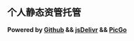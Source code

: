 ## 个人静态资管托管



**Powered by [Github] && [jsDelivr] && [PicGo]**


[Github]: https://github.com/crazygit/static
[jsDelivr]: https://www.jsdelivr.com/features#gh
[PicGo]: https://github.com/Molunerfinn/PicGo
